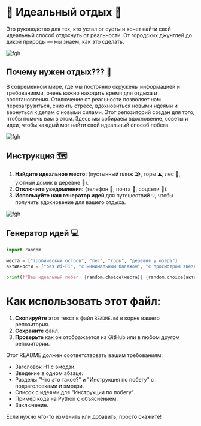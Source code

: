 


# 🌴 Идеальный отдых 🚀

Это руководство для тех, кто устал от суеты и хочет найти свой идеальный способ отдохнуть от реальности. От городских джунглей до дикой природы — мы знаем, как это сделать.

![fgh](https://steamuserimages-a.akamaihd.net/ugc/958588246121643209/6F320BE0C766802E8B761E6B7F8F3C1F5F4AA222/)

## Почему нужен отдых??? 🤔

В современном мире, где мы постоянно окружены информацией и требованиями, очень важно находить время для отдыха и восстановления. Отключение от реальности позволяет нам перезагрузиться, снизить стресс, вдохновиться новыми идеями и вернуться к делам с новыми силами. Этот репозиторий создан для того, чтобы помочь вам в этом. Здесь мы собираем вдохновение, советы и идеи, чтобы каждый мог найти свой идеальный способ побега.

![fgh](https://i.pinimg.com/originals/9c/38/8f/9c388fa05f04b325b78e2899f18809bc.gif)

## Инструкция 🗺️

1.  **Найдите идеальное место:** (пустынный пляж 🏖️, горы ⛰️, лес 🌲, уютный домик в деревне 🏡).
2.  **Отключите уведомления:** (телефон 📵, почта 📧, соцсети 📱).
3.  **Используйте наш генератор идей** для путешествий 💡, чтобы получить вдохновение для вашего отдыха.

![fgh](https://i.pinimg.com/originals/d4/ce/41/d4ce413b97c2e87b0795e758674a41f2.gif)

## Генератор идей 💻
```python
import random

места = ["тропический остров", "лес", "горы", "деревня у озера"]
активности = ["без Wi-Fi", "с минимальным багажом", "с просмотром звёзд"]

print(f"Ваш идеальный побег: {random.choice(места)} {random.choice(активности)}")
```




# **Как использовать этот файл:**

1.  **Скопируйте** этот текст в файл `README.md` в корне вашего репозитория.
2.  **Сохраните** файл.
3.  **Проверьте** как он отображается на GitHub или в любом другом репозитории.

Этот README должен соответствовать вашим требованиям:
*   Заголовок H1 с эмодзи.
*   Введение в одном абзаце.
*   Разделы "Что это такое?" и "Инструкция по побегу" с подзаголовками и эмодзи.
*   Список с идеями для "Инструкции по побегу".
*   Пример кода на Python с объяснением.
*   Заключение.

Если нужно что-то изменить или добавить, просто скажите!
